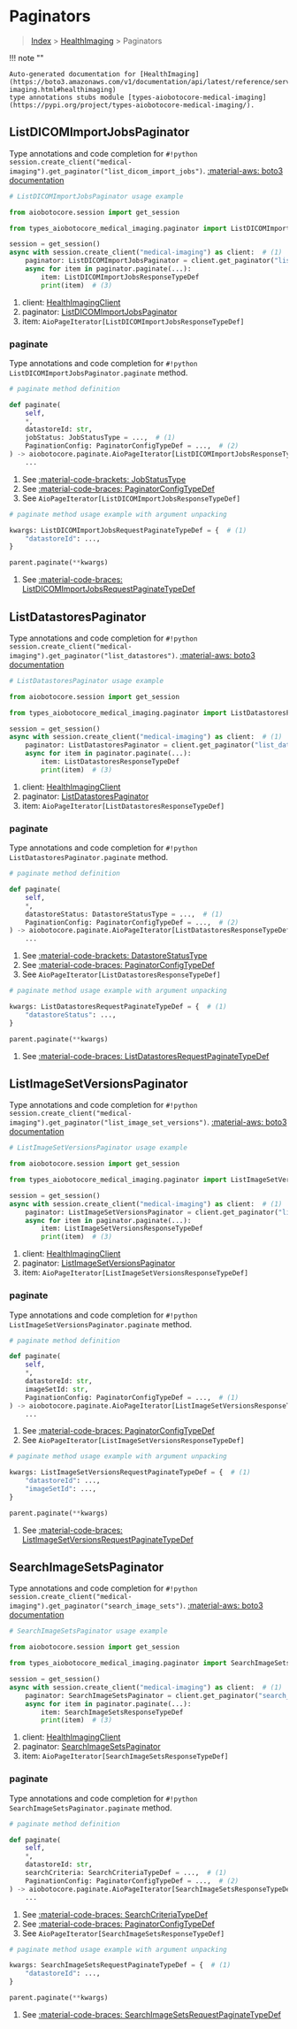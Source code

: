 # Paginators

> [Index](../README.md) > [HealthImaging](./README.md) > Paginators

!!! note ""

    Auto-generated documentation for [HealthImaging](https://boto3.amazonaws.com/v1/documentation/api/latest/reference/services/medical-imaging.html#healthimaging)
    type annotations stubs module [types-aiobotocore-medical-imaging](https://pypi.org/project/types-aiobotocore-medical-imaging/).

## ListDICOMImportJobsPaginator

Type annotations and code completion for `#!python session.create_client("medical-imaging").get_paginator("list_dicom_import_jobs")`.
[:material-aws: boto3 documentation](https://boto3.amazonaws.com/v1/documentation/api/latest/reference/services/medical-imaging/paginator/ListDICOMImportJobs.html#HealthImaging.Paginator.ListDICOMImportJobs)

```python
# ListDICOMImportJobsPaginator usage example

from aiobotocore.session import get_session

from types_aiobotocore_medical_imaging.paginator import ListDICOMImportJobsPaginator

session = get_session()
async with session.create_client("medical-imaging") as client:  # (1)
    paginator: ListDICOMImportJobsPaginator = client.get_paginator("list_dicom_import_jobs")  # (2)
    async for item in paginator.paginate(...):
        item: ListDICOMImportJobsResponseTypeDef
        print(item)  # (3)
```

1. client: [HealthImagingClient](./client.md)
2. paginator: [ListDICOMImportJobsPaginator](./paginators.md#listdicomimportjobspaginator)
3. item: `AioPageIterator[ListDICOMImportJobsResponseTypeDef]`


### paginate

Type annotations and code completion for `#!python ListDICOMImportJobsPaginator.paginate` method.

```python
# paginate method definition

def paginate(
    self,
    *,
    datastoreId: str,
    jobStatus: JobStatusType = ...,  # (1)
    PaginationConfig: PaginatorConfigTypeDef = ...,  # (2)
) -> aiobotocore.paginate.AioPageIterator[ListDICOMImportJobsResponseTypeDef]:  # (3)
    ...
```

1. See [:material-code-brackets: JobStatusType](./literals.md#jobstatustype)
2. See [:material-code-braces: PaginatorConfigTypeDef](./type_defs.md#paginatorconfigtypedef)
3. See `AioPageIterator[ListDICOMImportJobsResponseTypeDef]`


```python
# paginate method usage example with argument unpacking

kwargs: ListDICOMImportJobsRequestPaginateTypeDef = {  # (1)
    "datastoreId": ...,
}

parent.paginate(**kwargs)
```

1. See [:material-code-braces: ListDICOMImportJobsRequestPaginateTypeDef](./type_defs.md#listdicomimportjobsrequestpaginatetypedef)
## ListDatastoresPaginator

Type annotations and code completion for `#!python session.create_client("medical-imaging").get_paginator("list_datastores")`.
[:material-aws: boto3 documentation](https://boto3.amazonaws.com/v1/documentation/api/latest/reference/services/medical-imaging/paginator/ListDatastores.html#HealthImaging.Paginator.ListDatastores)

```python
# ListDatastoresPaginator usage example

from aiobotocore.session import get_session

from types_aiobotocore_medical_imaging.paginator import ListDatastoresPaginator

session = get_session()
async with session.create_client("medical-imaging") as client:  # (1)
    paginator: ListDatastoresPaginator = client.get_paginator("list_datastores")  # (2)
    async for item in paginator.paginate(...):
        item: ListDatastoresResponseTypeDef
        print(item)  # (3)
```

1. client: [HealthImagingClient](./client.md)
2. paginator: [ListDatastoresPaginator](./paginators.md#listdatastorespaginator)
3. item: `AioPageIterator[ListDatastoresResponseTypeDef]`


### paginate

Type annotations and code completion for `#!python ListDatastoresPaginator.paginate` method.

```python
# paginate method definition

def paginate(
    self,
    *,
    datastoreStatus: DatastoreStatusType = ...,  # (1)
    PaginationConfig: PaginatorConfigTypeDef = ...,  # (2)
) -> aiobotocore.paginate.AioPageIterator[ListDatastoresResponseTypeDef]:  # (3)
    ...
```

1. See [:material-code-brackets: DatastoreStatusType](./literals.md#datastorestatustype)
2. See [:material-code-braces: PaginatorConfigTypeDef](./type_defs.md#paginatorconfigtypedef)
3. See `AioPageIterator[ListDatastoresResponseTypeDef]`


```python
# paginate method usage example with argument unpacking

kwargs: ListDatastoresRequestPaginateTypeDef = {  # (1)
    "datastoreStatus": ...,
}

parent.paginate(**kwargs)
```

1. See [:material-code-braces: ListDatastoresRequestPaginateTypeDef](./type_defs.md#listdatastoresrequestpaginatetypedef)
## ListImageSetVersionsPaginator

Type annotations and code completion for `#!python session.create_client("medical-imaging").get_paginator("list_image_set_versions")`.
[:material-aws: boto3 documentation](https://boto3.amazonaws.com/v1/documentation/api/latest/reference/services/medical-imaging/paginator/ListImageSetVersions.html#HealthImaging.Paginator.ListImageSetVersions)

```python
# ListImageSetVersionsPaginator usage example

from aiobotocore.session import get_session

from types_aiobotocore_medical_imaging.paginator import ListImageSetVersionsPaginator

session = get_session()
async with session.create_client("medical-imaging") as client:  # (1)
    paginator: ListImageSetVersionsPaginator = client.get_paginator("list_image_set_versions")  # (2)
    async for item in paginator.paginate(...):
        item: ListImageSetVersionsResponseTypeDef
        print(item)  # (3)
```

1. client: [HealthImagingClient](./client.md)
2. paginator: [ListImageSetVersionsPaginator](./paginators.md#listimagesetversionspaginator)
3. item: `AioPageIterator[ListImageSetVersionsResponseTypeDef]`


### paginate

Type annotations and code completion for `#!python ListImageSetVersionsPaginator.paginate` method.

```python
# paginate method definition

def paginate(
    self,
    *,
    datastoreId: str,
    imageSetId: str,
    PaginationConfig: PaginatorConfigTypeDef = ...,  # (1)
) -> aiobotocore.paginate.AioPageIterator[ListImageSetVersionsResponseTypeDef]:  # (2)
    ...
```

1. See [:material-code-braces: PaginatorConfigTypeDef](./type_defs.md#paginatorconfigtypedef)
2. See `AioPageIterator[ListImageSetVersionsResponseTypeDef]`


```python
# paginate method usage example with argument unpacking

kwargs: ListImageSetVersionsRequestPaginateTypeDef = {  # (1)
    "datastoreId": ...,
    "imageSetId": ...,
}

parent.paginate(**kwargs)
```

1. See [:material-code-braces: ListImageSetVersionsRequestPaginateTypeDef](./type_defs.md#listimagesetversionsrequestpaginatetypedef)
## SearchImageSetsPaginator

Type annotations and code completion for `#!python session.create_client("medical-imaging").get_paginator("search_image_sets")`.
[:material-aws: boto3 documentation](https://boto3.amazonaws.com/v1/documentation/api/latest/reference/services/medical-imaging/paginator/SearchImageSets.html#HealthImaging.Paginator.SearchImageSets)

```python
# SearchImageSetsPaginator usage example

from aiobotocore.session import get_session

from types_aiobotocore_medical_imaging.paginator import SearchImageSetsPaginator

session = get_session()
async with session.create_client("medical-imaging") as client:  # (1)
    paginator: SearchImageSetsPaginator = client.get_paginator("search_image_sets")  # (2)
    async for item in paginator.paginate(...):
        item: SearchImageSetsResponseTypeDef
        print(item)  # (3)
```

1. client: [HealthImagingClient](./client.md)
2. paginator: [SearchImageSetsPaginator](./paginators.md#searchimagesetspaginator)
3. item: `AioPageIterator[SearchImageSetsResponseTypeDef]`


### paginate

Type annotations and code completion for `#!python SearchImageSetsPaginator.paginate` method.

```python
# paginate method definition

def paginate(
    self,
    *,
    datastoreId: str,
    searchCriteria: SearchCriteriaTypeDef = ...,  # (1)
    PaginationConfig: PaginatorConfigTypeDef = ...,  # (2)
) -> aiobotocore.paginate.AioPageIterator[SearchImageSetsResponseTypeDef]:  # (3)
    ...
```

1. See [:material-code-braces: SearchCriteriaTypeDef](./type_defs.md#searchcriteriatypedef)
2. See [:material-code-braces: PaginatorConfigTypeDef](./type_defs.md#paginatorconfigtypedef)
3. See `AioPageIterator[SearchImageSetsResponseTypeDef]`


```python
# paginate method usage example with argument unpacking

kwargs: SearchImageSetsRequestPaginateTypeDef = {  # (1)
    "datastoreId": ...,
}

parent.paginate(**kwargs)
```

1. See [:material-code-braces: SearchImageSetsRequestPaginateTypeDef](./type_defs.md#searchimagesetsrequestpaginatetypedef)
